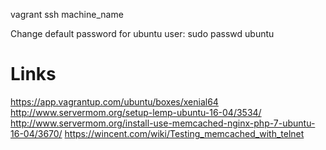 vagrant ssh machine_name

Change default password for ubuntu user:
sudo passwd ubuntu

Links
=====
https://app.vagrantup.com/ubuntu/boxes/xenial64
http://www.servermom.org/setup-lemp-ubuntu-16-04/3534/
http://www.servermom.org/install-use-memcached-nginx-php-7-ubuntu-16-04/3670/
https://wincent.com/wiki/Testing_memcached_with_telnet
